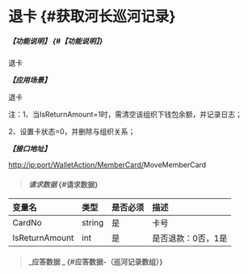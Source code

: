 # 退卡 {#获取河长巡河记录}

##### _【功能说明】_ {#【功能说明】}

退卡

_**【应用场景】**_

退卡

注：1、当IsReturnAmount=1时，需清空该组织下钱包余额，并记录日志；

2、设置卡状态=0，并删除与组织关系；

_**【接口地址】**_

[http://ip:port/WalletAction/MemberCard/](http://ip:port/HMQuery/PatrolRiver/GetPatrolRivers)MoveMemberCard

> #### _请求数据_ {#请求数据}

| 变量名 | 类型 | 是否必须 | 描述 |
| :--- | :--- | :--- | :--- |
| CardNo | string | 是 | 卡号 |
| IsReturnAmount | int | 是 | 是否退款：0否，1是 |

> #### _应答数据 _ {#应答数据-（巡河记录数组）}



